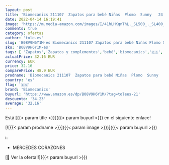 ```yaml
---
layout: post
title: 'Biomecanics 211107  Zapatos para bebé Niñas  Plomo  Sunny   24 EU'
date: 2022-04-14 16:19:41
image: 'https://m.media-amazon.com/images/I/41hLHKqnThL._SL500_._SL400_.jpg'
comments: true
category: ofertas
author: 'tole.es'
slug: 'B08V9H6Y1M-es Biomecanics 211107 Zapatos para bebé Niñas Plomo Sunny 24 EU'
sku: 'B08V9H6Y1M-es'
tags: [ 'Zapatos','Zapatos y complementos','bebé','biomecanics','🇪🇸', ]
actualPrice: 32.16 EUR
currency: EUR
price: 32.16
comparePrice: 48.9 EUR
prodname: 'Biomecanics 211107  Zapatos para bebé Niñas  Plomo  Sunny   24 EU'
country: 'es'
flag: '🇪🇸'
brand: 'Biomecanics'
buyurl: 'https://www.amazon.es/dp/B08V9H6Y1M/?tag=tolees-21'
descuento: '34.23'
average: '32.16'
---
```


Está [{{< param title >}}]({{< param buyurl >}}) en el siguiente enlace!

[![{{< param prodname >}}]({{< param image >}})]({{< param buyurl >}})

ℹ️:

- MERCEDES CORAZONES

[🛒 Ver la oferta!!]({{< param buyurl >}})
